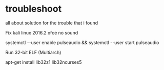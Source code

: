 # troubleshoot
all about solution for the trouble that i found

Fix kali linux 2016.2 xfce no sound 

systemctl --user enable pulseaudio && systemctl --user start pulseaudio 

Run 32-bit ELF (Multiarch)

apt-get install lib32z1 lib32ncurses5

